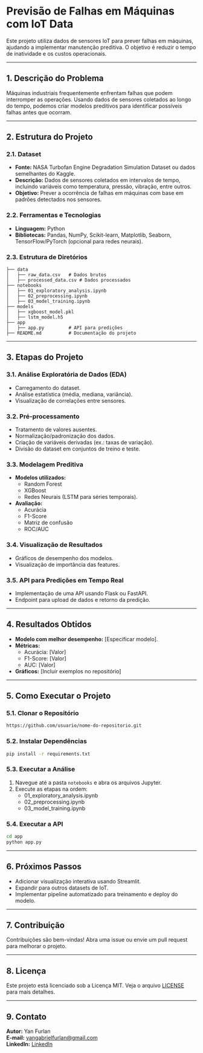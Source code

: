 # Previsão de Falhas em Máquinas com IoT Data

Este projeto utiliza dados de sensores IoT para prever falhas em máquinas, ajudando a implementar manutenção preditiva. O objetivo é reduzir o tempo de inatividade e os custos operacionais.

---

## **1. Descrição do Problema**
Máquinas industriais frequentemente enfrentam falhas que podem interromper as operações. Usando dados de sensores coletados ao longo do tempo, podemos criar modelos preditivos para identificar possíveis falhas antes que ocorram.

---

## **2. Estrutura do Projeto**

### **2.1. Dataset**
- **Fonte:** NASA Turbofan Engine Degradation Simulation Dataset ou dados semelhantes do Kaggle.
- **Descrição:** Dados de sensores coletados em intervalos de tempo, incluindo variáveis como temperatura, pressão, vibração, entre outros.
- **Objetivo:** Prever a ocorrência de falhas em máquinas com base em padrões detectados nos sensores.

### **2.2. Ferramentas e Tecnologias**
- **Linguagem:** Python
- **Bibliotecas:** Pandas, NumPy, Scikit-learn, Matplotlib, Seaborn, TensorFlow/PyTorch (opcional para redes neurais).

### **2.3. Estrutura de Diretórios**
```plaintext
├── data
│   ├── raw_data.csv   # Dados brutos
│   ├── processed_data.csv # Dados processados
├── notebooks
│   ├── 01_exploratory_analysis.ipynb
│   ├── 02_preprocessing.ipynb
│   ├── 03_model_training.ipynb
├── models
│   ├── xgboost_model.pkl
│   ├── lstm_model.h5
├── app
│   ├── app.py         # API para predições
├── README.md          # Documentação do projeto
```

---

## **3. Etapas do Projeto**

### **3.1. Análise Exploratória de Dados (EDA)**
- Carregamento do dataset.
- Análise estatística (média, mediana, variância).
- Visualização de correlações entre sensores.

### **3.2. Pré-processamento**
- Tratamento de valores ausentes.
- Normalização/padronização dos dados.
- Criação de variáveis derivadas (ex.: taxas de variação).
- Divisão do dataset em conjuntos de treino e teste.

### **3.3. Modelagem Preditiva**
- **Modelos utilizados:**
  - Random Forest
  - XGBoost
  - Redes Neurais (LSTM para séries temporais).
- **Avaliação:**
  - Acurácia
  - F1-Score
  - Matriz de confusão
  - ROC/AUC

### **3.4. Visualização de Resultados**
- Gráficos de desempenho dos modelos.
- Visualização de importância das features.

### **3.5. API para Predições em Tempo Real**
- Implementação de uma API usando Flask ou FastAPI.
- Endpoint para upload de dados e retorno da predição.

---

## **4. Resultados Obtidos**
- **Modelo com melhor desempenho:** [Especificar modelo].
- **Métricas:**
  - Acurácia: [Valor]
  - F1-Score: [Valor]
  - AUC: [Valor]
- **Gráficos:** [Incluir exemplos no repositório]

---

## **5. Como Executar o Projeto**

### **5.1. Clonar o Repositório**
```bash
https://github.com/usuario/nome-do-repositorio.git
```

### **5.2. Instalar Dependências**
```bash
pip install -r requirements.txt
```

### **5.3. Executar a Análise**
1. Navegue até a pasta `notebooks` e abra os arquivos Jupyter.
2. Execute as etapas na ordem:
   - 01_exploratory_analysis.ipynb
   - 02_preprocessing.ipynb
   - 03_model_training.ipynb

### **5.4. Executar a API**
```bash
cd app
python app.py
```

---

## **6. Próximos Passos**
- Adicionar visualização interativa usando Streamlit.
- Expandir para outros datasets de IoT.
- Implementar pipeline automatizado para treinamento e deploy do modelo.

---

## **7. Contribuição**
Contribuições são bem-vindas! Abra uma issue ou envie um pull request para melhorar o projeto.

---

## **8. Licença**
Este projeto está licenciado sob a Licença MIT. Veja o arquivo [LICENSE](LICENSE) para mais detalhes.

---

## **9. Contato**
**Autor:** Yan Furlan  
**E-mail:** [yangabrielfurlan@gmail.com](mailto:yangabrielfurlan@gmail.com)  
**LinkedIn:** [LinkedIn](https://www.linkedin.com/in/yan-furlan-455ab820b/)

